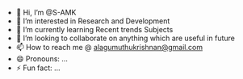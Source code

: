 - 👋 Hi, I’m @S-AMK
- 👀 I’m interested in Research and Development
- 🌱 I’m currently learning Recent trends Subjects
- 💞️ I’m looking to collaborate on anything which are useful in future
- 📫 How to reach me @ alagumuthukrishnan@gmail.com
- 😄 Pronouns: ...
- ⚡ Fun fact: ...

<!---
S-AMK/S-AMK is a ✨ special ✨ repository because its `README.md` (this file) appears on your GitHub profile.
You can click the Preview link to take a look at your changes.
--->
